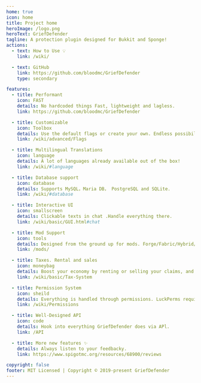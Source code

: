 ```yaml
---
home: true
icon: home
title: Project home
heroImage: /logo.png
heroText: GriefDefender
tagline: A protection plugin designed for Bukkit and Sponge! 
actions:
  - text: How to Use 💡
    link: /wiki/

  - text: GitHub
    link: https://github.com/bloodmc/GriefDefender
    type: secondary

features:
  - title: Performant
    icon: FAST
    details: No hardcoded things Fast, lightweight and lagless.
    link: https://github.com/bloodmc/GriefDefender

  - title: Customizable
    icon: Toolbox
    details: Use the default flags or create your own. Endless possibilities!
    link: /wiki/advanced/Flags

  - title: Multilingual Translations
    icon: language
    details: A lot of languages already available out of the box!
    link: /wiki/#language

  - title: Database support
    icon: database
    details: Supports MySQL，Maria DB， PostgreSQL and SQLite.
    link: /wiki/#database

  - title: Interactive UI
    icon: smallscreen
    details: Clickable texts in chat .Handle everything there.
    link: /wiki/basic/GUI.html#chat

  - title: Mod Support
    icon: tools
    details: Designed from the ground up for mods. Forge/Fabric/Hybrid/Sponge.
    link: /mods/

  - title: Taxes. Rental and sales
    icon: moneybag
    details: Boost your economy by renting or selling your claims, and more.
    link: /wiki/basic/Tax-System

  - title: Permission System
    icon: sheild
    details: Everything is handled through permissions. LuckPerms required,
    link: /wiki/Permissions

  - title: Well-Designed API
    icon: code
    details: Hook into everything GriefDefender does via APl.
    link: /API

  - title: More new features ✨
    details: Always listen to your feedbacky.
    link: https://www.spigotmc.org/resources/68900/reviews

copyright: false
footer: MIT Licensed | Copyright © 2019-present GriefDefender
---
```

